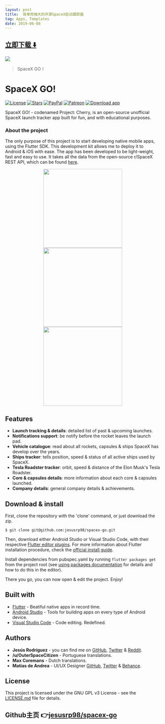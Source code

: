 ```yaml
---
layout: post
title:  简单而强大的开源SpaceX启动跟踪器
tag: Apps, Templates
date: 2019-06-08
---
```


 


## [立即下载 ️⬇️ ](https://codeload.github.com/jesusrp98/spacex-go/zip/master) 


 
![](https://flutterawesome.com/content/images/2018/12/spacego.jpg)
 
>
> SpaceX GO！
>

 
# SpaceX GO!
[![License](https://img.shields.io/github/license/jesusrp98/spacex-go.svg?style=for-the-badge)](https://www.gnu.org/licenses/gpl-3.0.en.html)
[![Stars](https://img.shields.io/github/stars/jesusrp98/spacex-go.svg?style=for-the-badge)](https://github.com/jesusrp98/spacex-go/stargazers)
[![PayPal](https://img.shields.io/badge/Donate-PayPal-blue.svg?style=for-the-badge)](https://www.paypal.com/paypalme/my/profile)
[![Patreon](https://img.shields.io/badge/Support-Patreon-orange.svg?style=for-the-badge)](https://www.patreon.com/jesusrp98)
[![Download app](https://img.shields.io/badge/Google-PlayStore-green.svg?style=for-the-badge)](https://play.google.com/store/apps/details?id=com.chechu.cherry)

SpaceX GO! - codenamed Project: Cherry, is an open-source unofficial SpaceX launch tracker app built for fun, and with educational purposes. 

### About the project
The only purpose of this project is to start developing native mobile apps, using the Flutter SDK. This development kit allows me to deploy it to Android & iOS with ease. The app has been developed to be light-weight, fast and easy to use. It takes all the data from the open-source r/SpaceX REST API, which can be found [here](https://github.com/r-spacex/SpaceX-API).

<p align="center">
  <img src="https://raw.githubusercontent.com/jesusrp98/spacex-go/master/screenshots/0.png" width="256" hspace="8"/>
  <img src="https://raw.githubusercontent.com/jesusrp98/spacex-go/master/screenshots/1.png" width="256" hspace="8"/>
  <img src="https://raw.githubusercontent.com/jesusrp98/spacex-go/master/screenshots/2.png" width="256" hspace="8"/>
</p>

## Features
* **Launch tracking & details**: detailed list of past & upcoming launches.
* **Notifications support**: be notify before the rocket leaves the launch pad.
* **Vehicle catalogue**: read about all rockets, capsules & ships SpaceX has develop over the years.
* **Ships tracker**: tells position, speed & status of all active ships used by SpaceX.
* **Tesla Roadster tracker**: orbit, speed & distance of the Elon Musk's Tesla Roadster.
* **Core & capsules details**: more information about each core & capsules launched.
* **Company details**: general company details & achievements.

## Download & install
First, clone the repository with the 'clone' command, or just download the zip.

```
$ git clone git@github.com:jesusrp98/spacex-go.git
```

Then, download either Android Studio or Visual Studio Code, with their respective [Flutter editor plugins](https://flutter.io/get-started/editor/). For more information about Flutter installation procedure, check the [official install guide](https://flutter.io/get-started/install/).

Install dependencies from pubspec.yaml by running `flutter packages get` from the project root (see [using packages documentation](https://flutter.io/using-packages/#adding-a-package-dependency-to-an-app) for details and how to do this in the editor). 

There you go, you can now open & edit the project. Enjoy!

## Built with
* [Flutter](https://flutter.io/) - Beatiful native apps in record time.
* [Android Studio](https://developer.android.com/studio/index.html/) - Tools for building apps on every type of Android device.
* [Visual Studio Code](https://code.visualstudio.com/) - Code editing. Redefined.

## Authors
* **Jesús Rodríguez** - you can find me on [GitHub](https://github.com/jesusrp98), [Twitter](https://twitter.com/jesusrp98) & [Reddit](https://www.reddit.com/user/jesusrp98).
* **/u/OuterSpaceCitizen** - Portuguese translations.
* **Max Coremans** - Dutch translations.
* **Matias de Andrea** - UI/UX Designer [GitHub](https://github.com/deandreamatias), [Twitter](https://twitter.com/deandreamatias) & [Behance](https://www.behance.net/deandreamatias).

## License
This project is licensed under the GNU GPL v3 License - see the [LICENSE.md](LICENSE.md) file for details.

## Github主页 👉[jesusrp98/spacex-go](http://github.com/jesusrp98/spacex-go)